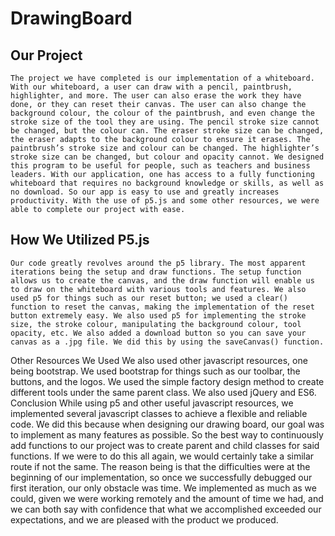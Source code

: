 # DrawingBoard
## Our Project
	The project we have completed is our implementation of a whiteboard. With our whiteboard, a user can draw with a pencil, paintbrush, highlighter, and more. The user can also erase the work they have done, or they can reset their canvas. The user can also change the background colour, the colour of the paintbrush, and even change the stroke size of the tool they are using. The pencil stroke size cannot be changed, but the colour can. The eraser stroke size can be changed, the eraser adapts to the background colour to ensure it erases. The paintbrush’s stroke size and colour can be changed. The highlighter’s stroke size can be changed, but colour and opacity cannot. We designed this program to be useful for people, such as teachers and business leaders. With our application, one has access to a fully functioning whiteboard that requires no background knowledge or skills, as well as no download. So our app is easy to use and greatly increases productivity. With the use of p5.js and some other resources, we were able to complete our project with ease.

## How We Utilized P5.js
	Our code greatly revolves around the p5 library. The most apparent iterations being the setup and draw functions. The setup function allows us to create the canvas, and the draw function will enable us to draw on the whiteboard with various tools and features. We also used p5 for things such as our reset button; we used a clear() function to reset the canvas, making the implementation of the reset button extremely easy. We also used p5 for implementing the stroke size, the stroke colour, manipulating the background colour, tool opacity, etc. We also added a download button so you can save your canvas as a .jpg file. We did this by using the saveCanvas() function. 
Other Resources We Used
	We also used other javascript resources, one being bootstrap. We used bootstrap for things such as our toolbar, the buttons, and the logos. We used the simple factory design method to create different tools under the same parent class. We also used jQuery and ES6.
Conclusion
	While using p5 and other useful javascript resources, we implemented several javascript classes to achieve a flexible and reliable code. We did this because when designing our drawing board, our goal was to implement as many features as possible. So the best way to continuously add functions to our project was to create parent and child classes for said functions. If we were to do this all again, we would certainly take a similar route if not the same. The reason being is that the difficulties were at the beginning of our implementation, so once we successfully debugged our first iteration, our only obstacle was time. We implemented as much as we could, given we were working remotely and the amount of time we had, and we can both say with confidence that what we accomplished exceeded our expectations, and we are pleased with the product we produced. 


